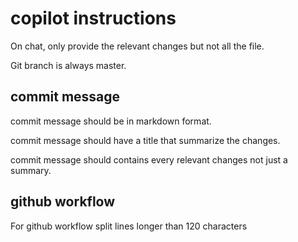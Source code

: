 # copilot instructions

On chat, only provide the relevant changes but not all the file.

Git branch is always master.

## commit message

commit message should be in markdown format.

commit message should have a title that summarize the changes.

commit message should contains every relevant changes not just a summary.

## github workflow

For github workflow split lines longer than 120 characters
